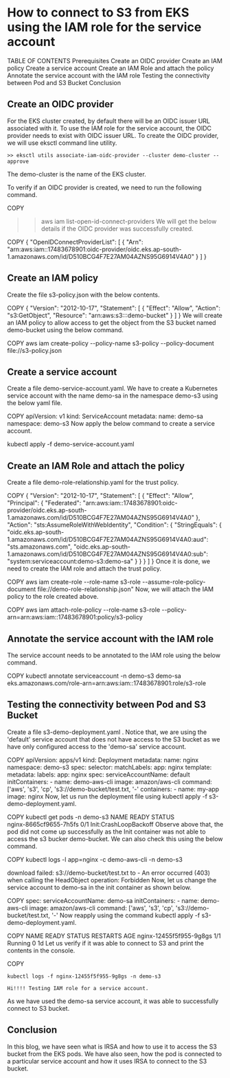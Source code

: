 # How to connect to S3 from EKS using the IAM role for the service account 
TABLE OF CONTENTS
Prerequisites
Create an OIDC provider
Create an IAM policy
Create a service account
Create an IAM Role and attach the policy
Annotate the service account with the IAM role
Testing the connectivity between Pod and S3 Bucket
Conclusion

## Create an OIDC provider
For the EKS cluster created, by default there will be an OIDC issuer URL associated with it. To use the IAM role for the service account, the OIDC provider needs to exist with OIDC issuer URL. To create the OIDC provider, we will use eksctl command line utility.


```
>> eksctl utils associate-iam-oidc-provider --cluster demo-cluster --approve
```
The demo-cluster is the name of the EKS cluster.

To verify if an OIDC provider is created, we need to run the following command.


COPY
>> aws iam list-open-id-connect-providers
We will get the below details if the OIDC provider was successfully created.


COPY
{
    "OpenIDConnectProviderList": [
        {
            "Arn": "arn:aws:iam::17483678901:oidc-provider/oidc.eks.ap-south-1.amazonaws.com/id/D510BCG4F7E27AM04AZNS95G6914V4A0"
        }
    ]
}

## Create an IAM policy
Create the file s3-policy.json with the below contents.


COPY
{
    "Version": "2012-10-17",
    "Statement": [
        {
            "Effect": "Allow",
            "Action": "s3:GetObject",
            "Resource": "arn:aws:s3:::demo-bucket"
        }
    ]
}
We will create an IAM policy to allow access to get the object from the S3 bucket named demo-bucket using the below command.


COPY
aws iam create-policy --policy-name s3-policy --policy-document file://s3-policy.json

## Create a service account
Create a file demo-service-account.yaml. We have to create a Kubernetes service account with the name demo-sa in the namespace demo-s3 using the below yaml file.


COPY
apiVersion: v1
kind: ServiceAccount
metadata:
  name: demo-sa
  namespace: demo-s3
Now apply the below command to create a service account.

kubectl apply -f demo-service-account.yaml

## Create an IAM Role and attach the policy
Create a file demo-role-relationship.yaml for the trust policy.


COPY
{
  "Version": "2012-10-17",
  "Statement": [
    {
      "Effect": "Allow",
      "Principal": {
        "Federated": "arn:aws:iam::17483678901:oidc-provider/oidc.eks.ap-south-1.amazonaws.com/id/D510BCG4F7E27AM04AZNS95G6914V4A0"
      },
      "Action": "sts:AssumeRoleWithWebIdentity",
      "Condition": {
        "StringEquals": {
          "oidc.eks.ap-south-1.amazonaws.com/id/D510BCG4F7E27AM04AZNS95G6914V4A0:aud": "sts.amazonaws.com",
          "oidc.eks.ap-south-1.amazonaws.com/id/D510BCG4F7E27AM04AZNS95G6914V4A0:sub": "system:serviceaccount:demo-s3:demo-sa"
        }
      }
    }
  ]
}
Once it is done, we need to create the IAM role and attach the trust policy.


COPY
aws iam create-role --role-name s3-role --assume-role-policy-document file://demo-role-relationship.json"
Now, we will attach the IAM policy to the role created above.


COPY
aws iam attach-role-policy --role-name s3-role --policy-arn=arn:aws:iam::17483678901:policy/s3-policy

## Annotate the service account with the IAM role
The service account needs to be annotated to the IAM role using the below command.


COPY
kubectl annotate serviceaccount -n demo-s3 demo-sa eks.amazonaws.com/role-arn=arn:aws:iam::17483678901:role/s3-role

## Testing the connectivity between Pod and S3 Bucket
Create a file s3-demo-deployment.yaml . Notice that, we are using the 'default' service account that does not have access to the S3 bucket as we have only configured access to the 'demo-sa' service account.


COPY
apiVersion: apps/v1
kind: Deployment
metadata:
  name: nginx
  namespace: demo-s3
spec:
  selector:
    matchLabels:
      app: nginx
  template:
    metadata:
      labels:
        app: nginx
    spec:
      serviceAccountName: default
      initContainers:
      - name: demo-aws-cli
        image: amazon/aws-cli
        command: ['aws', 's3', 'cp', 's3://demo-bucket/test.txt, '-'
      containers:
      - name: my-app
        image: nginx
Now, let us run the deployment file using kubectl apply -f s3-demo-deployment.yaml.


COPY
kubectl get pods -n demo-s3
NAME                                                READY   STATUS    
nginx-8665cf9655-7h5fs                 0/1         Init:CrashLoopBackoff
Observe above that, the pod did not come up successfully as the Init container was not able to access the s3 bucker demo-bucket. We can also check this using the below command.


COPY
kubectl logs -l app=nginx -c demo-aws-cli -n demo-s3

download failed: s3://demo-bucket/test.txt to - An error occurred (403) when calling the HeadObject operation: Forbidden
Now, let us change the service account to demo-sa in the init container as shown below.


COPY
 spec:
      serviceAccountName: demo-sa
      initContainers:
      - name: demo-aws-cli
        image: amazon/aws-cli
        command: ['aws', 's3', 'cp', 's3://demo-bucket/test.txt, '-'
Now reapply using the command kubectl apply -f s3-demo-deployment.yaml.


COPY
NAME                                                READY   STATUS    RESTARTS   AGE
nginx-12455f5f955-9g8gs                    1/1     Running       0               1d
Let us verify if it was able to connect to S3 and print the contents in the console.


COPY
```
kubectl logs -f nginx-12455f5f955-9g8gs -n demo-s3

Hi!!!! Testing IAM role for a service account.
``` 
As we have used the demo-sa service account, it was able to successfully connect to S3 bucket.

## Conclusion
In this blog, we have seen what is IRSA and how to use it to access the S3 bucket from the EKS pods. We have also seen, how the pod is connected to a particular service account and how it uses IRSA to connect to the S3 bucket.
